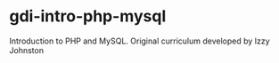 gdi-intro-php-mysql
===================

Introduction to PHP and MySQL. Original curriculum developed by Izzy Johnston